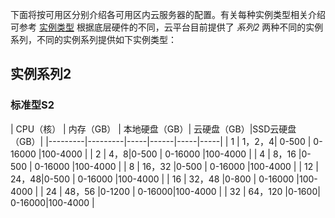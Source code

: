 下面将按可用区分别介绍各可用区内云服务器的配置。有关每种实例类型相关介绍可参考 [实例类型](/document/product/213/7153)
根据底层硬件的不同，云平台目前提供了 *系列2* 两种不同的实例系列，不同的实例系列提供如下实例类型：


## 实例系列2

### **标准型S2**  

| CPU（核）  | 内存（GB） | 本地硬盘（GB）| 云硬盘（GB）|SSD云硬盘（GB）|
|---------|---------|-----|------|-----|-----|
| 1 | 1，2，4| 0-500 | 0-16000 |100-4000 |
| 2 | 4，8|0-500 |  0-16000 |100-4000 |
| 4 |  8，16 |0-500 |  0-16000 |100-4000 |
| 8 |  16，32 |0-500 |  0-16000 |100-4000 |
| 12 |  24，48|0-500 |  0-16000 |100-4000 |
| 16 | 32，48 |0-800 |  0-16000 |100-4000 |
| 24 | 48，56 |0-1200 |  0-16000|100-4000 |
| 32 | 64，120 |0-1600| 0-16000|100-4000 |
